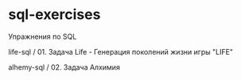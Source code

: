 # sql-exercises
Упражнения по SQL

life-sql   / 01. Задача Life - Генерация поколений жизни игры "LIFE"

alhemy-sql / 02. Задача Алхимия
